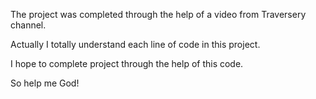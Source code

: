 The project was completed through the help of a video from Traversery channel.

Actually I totally understand each line of code in this project.

I hope to complete project through the help of this code.

So help me God!

